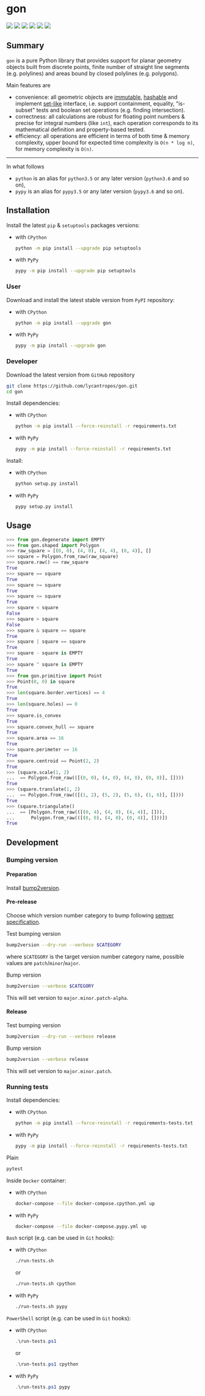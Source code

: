 gon
===

[![](https://travis-ci.com/lycantropos/gon.svg?branch=master)](https://travis-ci.com/lycantropos/gon "Travis CI")
[![](https://dev.azure.com/lycantropos/gon/_apis/build/status/lycantropos.gon?branchName=master)](https://dev.azure.com/lycantropos/gon/_build/latest?definitionId=9&branchName=master "Azure Pipelines")
[![](https://readthedocs.org/projects/gon/badge/?version=latest)](https://gon.readthedocs.io/en/latest "Documentation")
[![](https://codecov.io/gh/lycantropos/gon/branch/master/graph/badge.svg)](https://codecov.io/gh/lycantropos/gon "Codecov")
[![](https://img.shields.io/github/license/lycantropos/gon.svg)](https://github.com/lycantropos/gon/blob/master/LICENSE "License")
[![](https://badge.fury.io/py/gon.svg)](https://badge.fury.io/py/gon "PyPI")

Summary
-------

`gon` is a pure Python library that provides support
for planar geometry objects built from discrete points,
finite number of straight line segments (e.g. polylines)
and areas bound by closed polylines (e.g. polygons).

Main features are
- convenience: all geometric objects
are [immutable](https://docs.python.org/3/glossary.html#term-immutable), 
[hashable](https://docs.python.org/3/glossary.html#term-hashable)
and implement [set-like](https://docs.python.org/3/library/collections.abc.html#collections.abc.Set) interface,
i.e. support containment, equality, "is-subset" tests
and boolean set operations (e.g. finding intersection).
- correctness: all calculations are robust for floating point numbers
& precise for integral numbers (like `int`),
each operation corresponds to its mathematical definition
and property-based tested.
- efficiency: all operations are efficient
in terms of both time & memory complexity,
upper bound for expected time complexity is `O(n * log n)`,
for memory complexity is `O(n)`.

---

In what follows
- `python` is an alias for `python3.5` or any later
version (`python3.6` and so on),
- `pypy` is an alias for `pypy3.5` or any later
version (`pypy3.6` and so on).

Installation
------------

Install the latest `pip` & `setuptools` packages versions:
- with `CPython`
  ```bash
  python -m pip install --upgrade pip setuptools
  ```
- with `PyPy`
  ```bash
  pypy -m pip install --upgrade pip setuptools
  ```

### User

Download and install the latest stable version from `PyPI` repository:
- with `CPython`
  ```bash
  python -m pip install --upgrade gon
  ```
- with `PyPy`
  ```bash
  pypy -m pip install --upgrade gon
  ```

### Developer

Download the latest version from `GitHub` repository
```bash
git clone https://github.com/lycantropos/gon.git
cd gon
```

Install dependencies:
- with `CPython`
  ```bash
  python -m pip install --force-reinstall -r requirements.txt
  ```
- with `PyPy`
  ```bash
  pypy -m pip install --force-reinstall -r requirements.txt
  ```

Install:
- with `CPython`
  ```bash
  python setup.py install
  ```
- with `PyPy`
  ```bash
  pypy setup.py install
  ```

Usage
-----

```python
>>> from gon.degenerate import EMPTY
>>> from gon.shaped import Polygon
>>> raw_square = [(0, 0), (4, 0), (4, 4), (0, 4)], []
>>> square = Polygon.from_raw(raw_square)
>>> square.raw() == raw_square
True
>>> square == square
True
>>> square >= square
True
>>> square <= square
True
>>> square < square
False
>>> square > square
False
>>> square & square == square
True
>>> square | square == square
True
>>> square - square is EMPTY
True
>>> square ^ square is EMPTY
True
>>> from gon.primitive import Point
>>> Point(0, 0) in square
True
>>> len(square.border.vertices) == 4
True
>>> len(square.holes) == 0
True
>>> square.is_convex
True
>>> square.convex_hull == square
True
>>> square.area == 16
True
>>> square.perimeter == 16
True
>>> square.centroid == Point(2, 2)
True
>>> (square.scale(1, 2)
...  == Polygon.from_raw(([(0, 0), (4, 0), (4, 8), (0, 8)], [])))
True
>>> (square.translate(1, 2)
...  == Polygon.from_raw(([(1, 2), (5, 2), (5, 6), (1, 6)], [])))
True
>>> (square.triangulate()
...  == [Polygon.from_raw(([(0, 4), (4, 0), (4, 4)], [])), 
...      Polygon.from_raw(([(0, 0), (4, 0), (0, 4)], []))])
True

```

Development
-----------

### Bumping version

#### Preparation

Install
[bump2version](https://github.com/c4urself/bump2version#installation).

#### Pre-release

Choose which version number category to bump following [semver
specification](http://semver.org/).

Test bumping version
```bash
bump2version --dry-run --verbose $CATEGORY
```

where `$CATEGORY` is the target version number category name, possible
values are `patch`/`minor`/`major`.

Bump version
```bash
bump2version --verbose $CATEGORY
```

This will set version to `major.minor.patch-alpha`. 

#### Release

Test bumping version
```bash
bump2version --dry-run --verbose release
```

Bump version
```bash
bump2version --verbose release
```

This will set version to `major.minor.patch`.

### Running tests

Install dependencies:
- with `CPython`
  ```bash
  python -m pip install --force-reinstall -r requirements-tests.txt
  ```
- with `PyPy`
  ```bash
  pypy -m pip install --force-reinstall -r requirements-tests.txt
  ```

Plain
```bash
pytest
```

Inside `Docker` container:
- with `CPython`
  ```bash
  docker-compose --file docker-compose.cpython.yml up
  ```
- with `PyPy`
  ```bash
  docker-compose --file docker-compose.pypy.yml up
  ```

`Bash` script (e.g. can be used in `Git` hooks):
- with `CPython`
  ```bash
  ./run-tests.sh
  ```
  or
  ```bash
  ./run-tests.sh cpython
  ```

- with `PyPy`
  ```bash
  ./run-tests.sh pypy
  ```

`PowerShell` script (e.g. can be used in `Git` hooks):
- with `CPython`
  ```powershell
  .\run-tests.ps1
  ```
  or
  ```powershell
  .\run-tests.ps1 cpython
  ```
- with `PyPy`
  ```powershell
  .\run-tests.ps1 pypy
  ```
